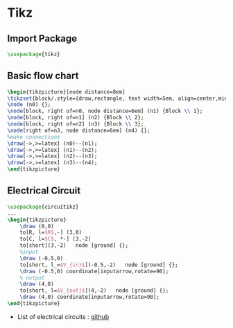 # Tikz

## Import Package 

```tex 
\usepackage{tikz}
```

## Basic flow chart

```tex
\begin{tikzpicture}[node distance=8em]
\tikzset{block/.style={draw,rectangle, text width=5em, align=center,minimum height=3.5em,font=\scriptsize}};
\node (n0) {};
\node[block, right of=n0, node distance=6em] (n1) {Block \\ 1};
\node[block, right of=n1] (n2) {Block \\ 2};
\node[block, right of=n2] (n3) {Block \\ 3};
\node[right of=n3, node distance=6em] (n4) {};
%make connections
\draw[->,>=latex] (n0)--(n1);
\draw[->,>=latex] (n1)--(n2);
\draw[->,>=latex] (n2)--(n3);
\draw[->,>=latex] (n3)--(n4);
\end{tikzpicture}
```

## Electrical Circuit


```tex 
\usepackage{circuitikz}
...
\begin{tikzpicture}
    \draw (0,0)
    to[R, l=$R$,-] (3,0)
    to[C, l=$C$, *-] (3,-2)
    to[short](3,-2)   node [ground] {};
    %input
    \draw (-0.5,0)
    to[short, l_=$V_{in}$](-0.5,-2)   node [ground] {};
    \draw (-0.5,0) coordinate[inputarrow,rotate=90];
    % output
    \draw (4,0)
    to[short, l=$V_{out}$](4,-2)   node [ground] {};
    \draw (4,0) coordinate[inputarrow,rotate=90];
\end{tikzpicture}
```

* List of electrical circuits : [github](https://github.com/vincentchoqueuse/analog_circuits_tikz)

